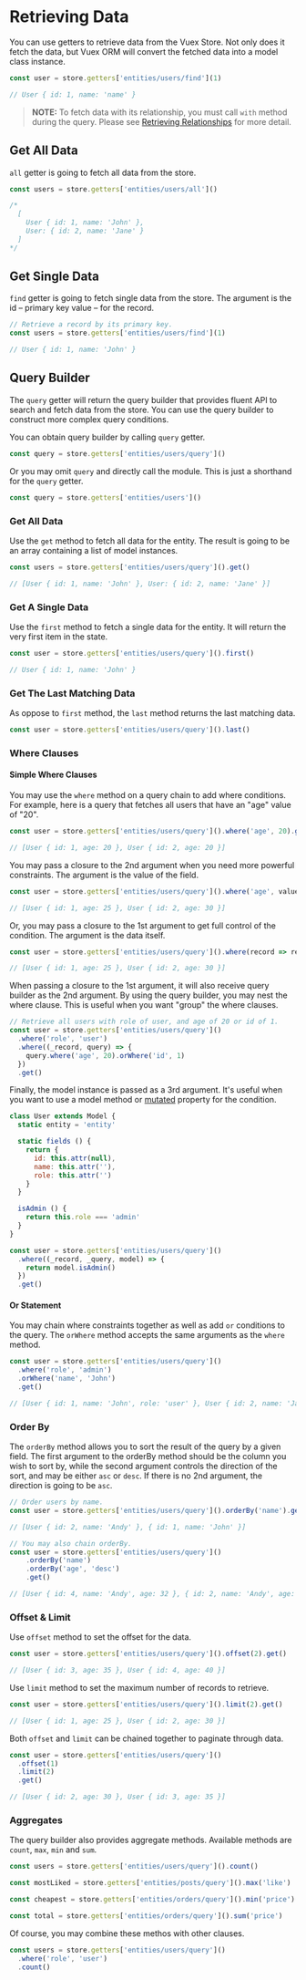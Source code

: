 # Retrieving Data

You can use getters to retrieve data from the Vuex Store. Not only does it fetch the data, but Vuex ORM will convert the fetched data into a model class instance.

```js
const user = store.getters['entities/users/find'](1)

// User { id: 1, name: 'name' }
```

> **NOTE:** To fetch data with its relationship, you must call `with` method during the query. Please see [Retrieving Relationships](../relationships/retrieving-relationships.md) for more detail.

## Get All Data

`all` getter is going to fetch all data from the store.

```js
const users = store.getters['entities/users/all']()

/*
  [
    User { id: 1, name: 'John' },
    User: { id: 2, name: 'Jane' }
  ]
*/
```

## Get Single Data

`find` getter is going to fetch single data from the store. The argument is the id – primary key value – for the record.

```js
// Retrieve a record by its primary key.
const users = store.getters['entities/users/find'](1)

// User { id: 1, name: 'John' }
```

## Query Builder

The `query` getter will return the query builder that provides fluent API to search and fetch data from the store. You can use the query builder to construct more complex query conditions.

You can obtain query builder by calling `query` getter.

```js
const query = store.getters['entities/users/query']()
```

Or you may omit `query` and directly call the module. This is just a shorthand for the `query` getter.

```js
const query = store.getters['entities/users']()
```

### Get All Data

Use the `get` method to fetch all data for the entity. The result is going to be an array containing a list of model instances.

```js
const users = store.getters['entities/users/query']().get()

// [User { id: 1, name: 'John' }, User: { id: 2, name: 'Jane' }]
```

### Get A Single Data

Use the `first` method to fetch a single data for the entity. It will return the very first item in the state.

```js
const user = store.getters['entities/users/query']().first()

// User { id: 1, name: 'John' }
```

### Get The Last Matching Data

As oppose to `first` method, the `last` method returns the last matching data.

```js
const user = store.getters['entities/users/query']().last()
```

### Where Clauses

#### Simple Where Clauses

You may use the `where` method on a query chain to add where conditions. For example, here is a query that fetches all users that have an "age" value of "20".

```js
const user = store.getters['entities/users/query']().where('age', 20).get()

// [User { id: 1, age: 20 }, User { id: 2, age: 20 }]
```

You may pass a closure to the 2nd argument when you need more powerful constraints. The argument is the value of the field.

```js
const user = store.getters['entities/users/query']().where('age', value => value > 20).get()

// [User { id: 1, age: 25 }, User { id: 2, age: 30 }]
```

Or, you may pass a closure to the 1st argument to get full control of the condition. The argument is the data itself.

```js
const user = store.getters['entities/users/query']().where(record => record.age > 20).get()

// [User { id: 1, age: 25 }, User { id: 2, age: 30 }]
```

When passing a closure to the 1st argument, it will also receive query builder as the 2nd argument. By using the query builder, you may nest the where clause. This is useful when you want "group" the where clauses.

```js
// Retrieve all users with role of user, and age of 20 or id of 1.
const user = store.getters['entities/users/query']()
  .where('role', 'user')
  .where((_record, query) => {
    query.where('age', 20).orWhere('id', 1)
  })
  .get()
```

Finally, the model instance is passed as a 3rd argument. It's useful when you want to use a model method or [mutated](../advanced/accessors-and-mutators.md) property for the condition.

```js
class User extends Model {
  static entity = 'entity'

  static fields () {
    return {
      id: this.attr(null),
      name: this.attr(''),
      role: this.attr('')
    }
  }

  isAdmin () {
    return this.role === 'admin'
  }
}

const user = store.getters['entities/users/query']()
  .where((_record, _query, model) => {
    return model.isAdmin()
  })
  .get()
```

#### Or Statement

You may chain where constraints together as well as add `or` conditions to the query. The `orWhere` method accepts the same arguments as the `where` method.

```js
const user = store.getters['entities/users/query']()
  .where('role', 'admin')
  .orWhere('name', 'John')
  .get()

// [User { id: 1, name: 'John', role: 'user' }, User { id: 2, name: 'Jane', role: 'admin' }]
```

### Order By

The `orderBy` method allows you to sort the result of the query by a given field. The first argument to the orderBy method should be the column you wish to sort by, while the second argument controls the direction of the sort, and may be either `asc` or `desc`. If there is no 2nd argument, the direction is going to be `asc`.

```js
// Order users by name.
const user = store.getters['entities/users/query']().orderBy('name').get()

// [User { id: 2, name: 'Andy' }, { id: 1, name: 'John' }]

// You may also chain orderBy.
const user = store.getters['entities/users/query']()
    .orderBy('name')
    .orderBy('age', 'desc')
    .get()

// [User { id: 4, name: 'Andy', age: 32 }, { id: 2, name: 'Andy', age: 27 }]
```

### Offset & Limit

Use `offset` method to set the offset for the data.

```js
const user = store.getters['entities/users/query']().offset(2).get()

// [User { id: 3, age: 35 }, User { id: 4, age: 40 }]
```

Use `limit` method to set the maximum number of records to retrieve.

```js
const user = store.getters['entities/users/query']().limit(2).get()

// [User { id: 1, age: 25 }, User { id: 2, age: 30 }]
```

Both `offset` and `limit` can be chained together to paginate through data.

```js
const user = store.getters['entities/users/query']()
  .offset(1)
  .limit(2)
  .get()

// [User { id: 2, age: 30 }, User { id: 3, age: 35 }]
```

### Aggregates

The query builder also provides aggregate methods. Available methods are `count`, `max`, `min` and `sum`.

```js
const users = store.getters['entities/users/query']().count()

const mostLiked = store.getters['entities/posts/query']().max('like')

const cheapest = store.getters['entities/orders/query']().min('price')

const total = store.getters['entities/orders/query']().sum('price')
```

Of course, you may combine these methos with other clauses.

```js
const users = store.getters['entities/users/query']()
  .where('role', 'user')
  .count()
```
